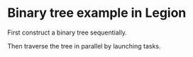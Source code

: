 # Binary tree example in Legion

First construct a binary tree sequentially.

Then traverse the tree in parallel by launching tasks.
